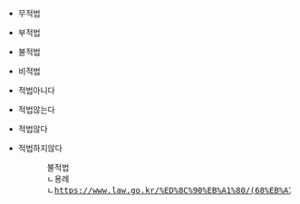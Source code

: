 - 무적법
- 부적법
- 불적법
- 비적법
- 적법아니다
- 적법않는다
- 적법않다
- 적법하지않다


    <pre>
        불적법
        ㄴ용례
        ㄴ<a href="https://www.law.go.kr/%ED%8C%90%EB%A1%80/(68%EB%A7%881303)">https://www.law.go.kr/%ED%8C%90%EB%A1%80/(68%EB%A7%881303)</a>
    </pre>
